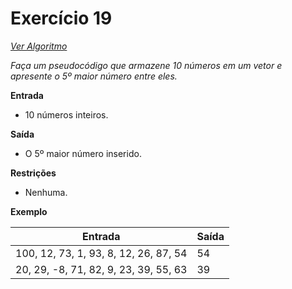 # Exercício 19

[*Ver Algoritmo*](Algoritmo19.md)

*Faça um pseudocódigo que armazene 10 números em um vetor e apresente
o 5º maior número entre eles.*

**Entrada**
- 10 números inteiros.

**Saída**
- O 5º maior número inserido.

**Restrições**
- Nenhuma.

**Exemplo**

| Entrada                                           | Saída                                       |
| ------------------------------------------------- | ------------------------------------------- |
| 100, 12, 73, 1, 93, 8, 12, 26, 87, 54              | 54                                         |
| 20, 29, -8, 71, 82, 9, 23, 39, 55, 63              | 39                                          |

